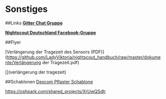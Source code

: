 # Sonstiges
##Links
**[Gitter Chat Gruppe](https://gitter.im/LadyViktoria/germanLOOP)**


**[Nightscout Deutschland Facebook-Gruppe](https://www.facebook.com/groups/nightscoutDE/)**


##Flyer

[Verlängerung der Tragezeit des Sensors (PDF)](https://github.com/LadyViktoria/nightscout_handbuch/raw/master/dokumente/Verlängerung der Tragezeit.pdf)



[](verlängerung der tragezeit)

##Schablonen
[Dexcom Pflaster Schablone](https://raw.githubusercontent.com/LadyViktoria/nightscout_handbuch/master/images/sonstiges/Pflasterschablone2.jpg)

https://oshpark.com/shared_projects/XrUwQSdh